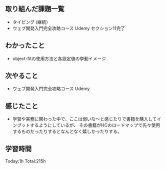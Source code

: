 ## 取り組んだ課題一覧
- タイピング (継続）
- ウェブ開発入門完全攻略コース Udemy セクション11完了

## わかったこと
-  object-fitの使用方法と各設定値の挙動イメージ
  
## 次やること
- ウェブ開発入門完全攻略コース Udemy
  
## 感じたこと
- 学習や実務に関わった中で、ここは弱いな～と感じたりで書籍を購入してインプットするようにしているが、
  その書籍がHCのロードマップで先々使用するものだったりするとなんとなく嬉しかったりする。
  
## 学習時間
Today:1h
Total:215h
